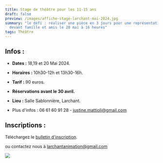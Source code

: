 ```yaml
---
title: Stage de théâtre pour les 11-15 ans
draft: false
preview: /images/affiche-stage-larchant-mai-2024.jpg
summary: "le défi : réaliser une pièce en 3 jours pour une représentation finale
  devant famille et amis le 20 mai à 16 heures"
tags: Théâtre
---
```

## Infos :

*   **Dates :** 18,19 et 20 Mai 2024.
    
*   **Horaires :** 10h30-12h et 13h30-16h.
    
*   **Tarif :** 90 euros.
    
*   **Réservations avant le 30 avril.**
    
*   **Lieu :** Salle Sablonnière, Larchant.
    
*   Plus d'infos : 06 61 60 91 28 - [justine.mattioli@gmail.com](mailto:justine.mattioli@gmail.com)
    

## Inscriptions :

Téléchargez le [bulletin d'inscription](/images/inscription_stage_theatre_2024.pdf).

ou contactez nous à [larchantanimation@gmail.com](mailto:larchantanimation@gmail.com)

![](/images/affiche-stage-larchant-mai-2024.jpg)